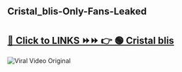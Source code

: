 
 ## Cristal_blis-Only-Fans-Leaked

# <h2><a href="https://clipsfans.com/Cristal_blis&ref=git">🔗 Click to LINKS ⏩⏩ 👉 🟢 Cristal blis </a></h2>

<a href="https://clipsfans.com/Cristal_blis&ref=git" rel="nofollow" data-target="animated-image.originalLink"><img src="https://i.ibb.co.com/xMMVF88/686577567.gif" alt="Viral Video Original" style="max-width: 100%; display: inline-block;" data-target="animated-image.originalImage"></a>
